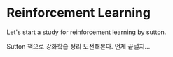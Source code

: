 # Reinforcement Learning
Let's start a study for reinforcement learning by sutton.

Sutton 책으로 강화학습 정리 도전해본다. 언제 끝낼지...
